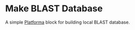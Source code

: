 # Make BLAST Database

A simple [Platforma](https://platforma.bio) block for building local BLAST database.
